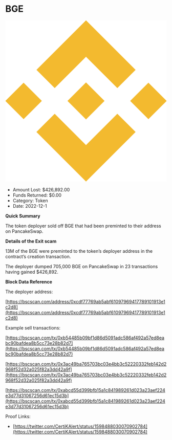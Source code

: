 # BGE
![BGE](/rektimages/BGE.png)
- Amount Lost: $426,892.00
- Funds Returned: $0.00
- Category: Token
- Date: 2022-12-1

**Quick Summary**

The token deployer sold off BGE that had been preminted to their address on PancakeSwap. 

 

 **Details of the Exit scam**

13M of the BGE were preminted to the token’s deployer address in the contract’s creation transaction. 

The deployer dumped 705,000 BGE on PancakeSwap in 23 transactions having gained $426,892.

  


  


 **Block Data Reference**

The deployer address:

[https://bscscan.com/address/0xcdf77769ab5abf61097969417789101913e1c2d8](https://bscscan.com/address/0xcdf77769ab5abf61097969417789101913e1c2d8) 

Example sell transactions:

[https://bscscan.com/tx/0xb54485b09bf1d86d5091adc586af492a57ed8eabc90bafdea8b5cc73e28b82d7](https://bscscan.com/tx/0xb54485b09bf1d86d5091adc586af492a57ed8eabc90bafdea8b5cc73e28b82d7)

[https://bscscan.com/tx/0x3ac49ba765703bc03e4bb3c52220332feb142d2968f52d32a025f82a3dd42a9f](https://bscscan.com/tx/0x3ac49ba765703bc03e4bb3c52220332feb142d2968f52d32a025f82a3dd42a9f)

[https://bscscan.com/tx/0xabcd55d399bfb15a1c841989261d023a23aef224e3d77d31067256d61ec15d3b](https://bscscan.com/tx/0xabcd55d399bfb15a1c841989261d023a23aef224e3d77d31067256d61ec15d3b) 


Proof Links:
- [https://twitter.com/CertiKAlert/status/1598488030070902784](https://twitter.com/CertiKAlert/status/1598488030070902784)


